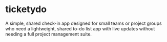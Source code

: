 # ticketydo
A simple, shared check-in app designed for small teams or project groups who need a lightweight, shared to-do list app with live updates without needing a full project management suite.
